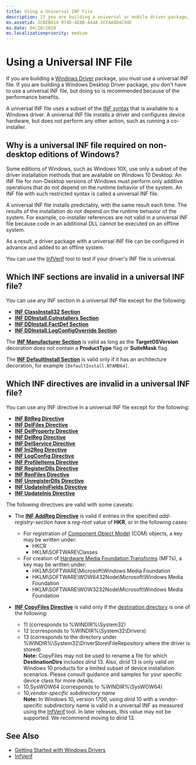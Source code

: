 ```yaml
---
title: Using a Universal INF File
description: If you are building a universal or mobile driver package, you must use a universal INF file.
ms.assetid: 2CBEB814-974D-4E8B-A44A-2CFAA8D4C94E
ms.date: 04/28/2020
ms.localizationpriority: medium
---
```


# Using a Universal INF File

If you are building a [Windows Driver](../develop/getting-started-with-windows-drivers.md) package, you must use a universal INF file. If you are building a Windows Desktop Driver package, you don't have to use a universal INF file, but doing so is recommended because of the performance benefits.

A universal INF file uses a subset of the [INF syntax](https://docs.microsoft.com/windows-hardware/drivers/install/general-syntax-rules-for-inf-files) that is available to a Windows driver. A universal INF file installs a driver and configures device hardware, but does not perform any other action, such as running a co-installer.

## Why is a universal INF file required on non-desktop editions of Windows?

Some editions of Windows, such as Windows 10X, use only a subset of the driver installation methods that are available on Windows 10 Desktop. An INF file for non-Desktop versions of Windows must perform only additive operations that do not depend on the runtime behavior of the system. An INF file with such restricted syntax is called a universal INF file.

A universal INF file installs predictably, with the same result each time. The results of the installation do not depend on the runtime behavior of the system. For example, co-installer references are not valid in a universal INF file because code in an additional DLL cannot be executed on an offline system.

As a result, a driver package with a universal INF file can be configured in advance and added to an offline system.

You can use the [InfVerif](../devtest/infverif.md) tool to test if your driver's INF file is universal.

## Which INF sections are invalid in a universal INF file?

You can use any INF section in a universal INF file except for the following:

-   [**INF ClassInstall32 Section**](inf-classinstall32-section.md)
-   [**INF DDInstall.CoInstallers Section**](inf-ddinstall-coinstallers-section.md)
-   [**INF DDInstall.FactDef Section**](inf-ddinstall-factdef-section.md)
-   [**INF DDInstall.LogConfigOverride Section**](inf-ddinstall-logconfigoverride-section.md)

The [**INF Manufacturer Section**](inf-manufacturer-section.md) is valid as long as the **TargetOSVersion** decoration does not contain a **ProductType** flag or **SuiteMask** flag.

The [**INF DefaultInstall Section**](inf-defaultinstall-section.md) is valid only if it has an architecture decoration, for example `[DefaultInstall.NTAMD64]`.

## Which INF directives are invalid in a universal INF file?


You can use any INF directive in a universal INF file except for the following:

-   [**INF BitReg Directive**](inf-bitreg-directive.md)
-   [**INF DelFiles Directive**](inf-delfiles-directive.md)
-   [**INF DelProperty Directive**](inf-delproperty-directive.md)
-   [**INF DelReg Directive**](inf-delreg-directive.md)
-   [**INF DelService Directive**](inf-delservice-directive.md)
-   [**INF Ini2Reg Directive**](inf-ini2reg-directive.md)
-   [**INF LogConfig Directive**](inf-logconfig-directive.md)
-   [**INF ProfileItems Directive**](inf-profileitems-directive.md)
-   [**INF RegisterDlls Directive**](inf-registerdlls-directive.md)
-   [**INF RenFiles Directive**](inf-renfiles-directive.md)
-   [**INF UnregisterDlls Directive**](inf-unregisterdlls-directive.md)
-   [**INF UpdateIniFields Directive**](inf-updateinifields-directive.md)
-   [**INF UpdateInis Directive**](inf-updateinis-directive.md)

The following directives are valid with some caveats:

-   The [**INF AddReg Directive**](inf-addreg-directive.md) is valid if entries in the specified *add-registry-section* have a *reg-root* value of **HKR**, or in the following cases:
	-	For registration of [Component Object Model](/windows/desktop/com) (COM) objects, a key may be written under:
		-	HKCR
		-	HKLM\SOFTWARE\Classes
	-	For creation of [Hardware Media Foundation Transforms](/windows/desktop/medfound/media-foundation-transforms) (MFTs), a key may be written under:
		-	HKLM\SOFTWARE\Microsoft\Windows Media Foundation
		-	HKLM\SOFTWARE\WOW6432Node\Microsoft\Windows Media Foundation
		-	HKLM\SOFTWARE\WOW3232Node\Microsoft\Windows Media Foundation

-   [**INF CopyFiles Directive**](inf-copyfiles-directive.md) is valid only if the [destination directory](inf-destinationdirs-section.md) is one of the following:

    -   11 (corresponds to %WINDIR%\\System32)
    -   12 (corresponds to %WINDIR%\\System32\\Drivers)
    -   13 (corresponds to the directory under %WINDIR%\\System32\\DriverStore\\FileRepository where the driver is stored)  
        	**Note:**  CopyFiles may not be used to rename a file for which **DestinationDirs** includes *dirid* 13. Also, *dirid* 13 is only valid on Windows 10 products for a limited subset of device installation scenarios.  Please consult guidance and samples for your specific device class for more details.
    -   10,SysWOW64 (corresponds to %WINDIR%\\SysWOW64)
	-   10,*vendor-specific subdirectory name*  
			**Note:** In Windows 10, version 1709, using *dirid* 10 with a vendor-specific subdirectory name is valid in a universal INF as measured using the [InfVerif](../devtest/infverif.md) tool.  In later releases, this value may not be supported.  We recommend moving to *dirid* 13.

## See Also

* [Getting Started with Windows Drivers](../develop/getting-started-with-windows-drivers.md)
* [InfVerif](../devtest/infverif.md)